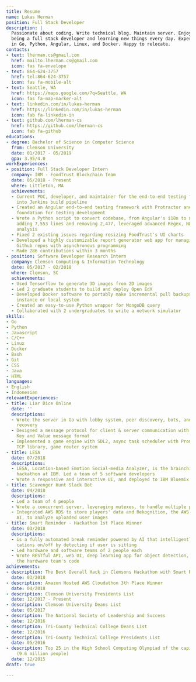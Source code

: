 ```yaml
---
title: Resume
name: Lukas Herman
position: Full Stack Developer
description: |
  Passionate about coding. Write technical blog. Maintain server. Enjoy
  being a full stack developer and learning new things every day. Expert
  in Go, Python, Angular, Linux, and Docker. Happy to relocate.
contacts:
- text: lherman.cs@gmail.com
  href: mailto:lherman.cs@gmail.com
  icon: fas fa-envelope
- text: 864-624-3757
  href: tel:864-624-3757
  icon: fas fa-mobile-alt
- text: Seattle, WA
  href: https://maps.google.com/?q=Seattle, WA
  icon: fas fa-map-marker-alt
- text: linkedin.com/in/lukas-herman
  href: https://linkedin.com/in/lukas-herman
  icon: fab fa-linkedin-in
- text: github.com/lherman-cs
  href: https://github.com/lherman-cs
  icon: fab fa-github
educations:
- degree: Bachelor of Science in Computer Science
  from: Clemson University
  date: 01/2017 - 05/2019
  gpa: 3.95/4.0
workExperiences:
- position: Full Stack Developer Intern
  company: IBM - FoodTrust Blockchain Team
  date: 05/2018 - Present
  where: Littleton, MA
  achievements:
  - Current POC, developer, and maintainer for the end-to-end testing framework. Integrating
    into Jenkins build pipeline
  - Created an Angular end-to-end testing framework with Protractor and Jasmine; the
    foundation for testing development
  - Wrote a Python script to convert codebase, from Angular's i18n to ngx-translate,
    adding 7,553 lines and removing 2,477, leveraged advanced Regex, NLP, and locality
    analysis
  - Fixed 2 existing issues regarding resizing FoodTrust's UI charts
  - Developed a highly customizable report generator web app for managing multiple
    Github repos with asynchronous programming
  - Made 286 contributions within 3 months
- position: Software Developer Research Intern
  company: Clemson Computing & Information Technology
  date: 05/2017 - 02/2018
  where: Clemson, SC
  achievements:
  - Used Tensorflow to generate 3D images from 2D images
  - Led 2 graduate students to build and deploy Open EdX
  - Developed Docker software to portably make incremental pull backups from cloud
    instance or local system
  - Created an easy-to-use Python wrapper for MongoDB query
  - Collaborated with 2 undergraduates to write a network simulator
skills:
- Go
- Python
- Javascript
- C/C++
- Linux
- Docker
- Bash
- Git
- CSS
- Java
- HTML
languages:
- English
- Indonesian
relevantExperiences:
- title: Liar Dice Online
  date: ''
  descriptions:
  - Wrote the server in Go with lobby system, peer discovery, bots, and network disconnection
    recovery
  - Designed a message protocol for client & server communication with a simple custom
    Key and Value message format
  - Implemented a game engine with SDL2, async task scheduler with Promises, C++ async
    TCP library, game router system
- title: LESA
  date: 07/2018
  descriptions:
  - LESA, Location-based Emotion Social-media Analyzer, is the brainchild of a 12-hour
    hackathon at IBM. Led a team of 5 software developers
  - Wrote a responsive and interactive UI, and deployed to IBM Bluemix server
- title: Scavenger Hunt Slack Bot
  date: 04/2018
  descriptions:
  - Led a team of 4 people
  - Wrote a concurrent server, leveraging mutexes, to handle multiple players
  - Integrated AWS RDS to store players' data and Rekognition, the AWS image recognition
    AI, to analyze uploaded user images
- title: Smart Reminder - Hackathon 1st Place Winner
  date: 03/2018
  descriptions:
  - is a fully automated break reminder powered by AI that intelligently turns noti
    cations on/off by detecting if user is sitting
  - Led hardware and software teams of 2 people each
  - Wrote RESTful API, web UI, deep learning app for object detection, and debugged
    the hardware team's code
achievements:
- description: The Best Overall Hack in Clemsons Hackathon with Smart Reminder Project
  date: 03/2018
- description: Amazon Hosted AWS Cloudathon 3th Place Winner
  date: 04/2018
- description: Clemson University Presidents List
  date: 12/2017 - Present
- description: Clemson University Deans List
  date: 05/2017
- description: The National Society of Leadership and Success
  date: 12/2016
- description: Tri-County Technical College Deans List
  date: 12/2016
- description: Tri-County Technical College Presidents List
  date: 05/2016
- description: Top 25 in the High School Computing Olympiad of the capital of Indonesia
    (9.6 million people)
  date: 12/2015
draft: true

---
```

